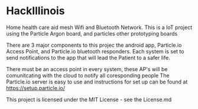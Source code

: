 # HackIllinois
Home health care aid mesh Wifi and Bluetooth Network. This is a IoT project using the Particle Argon board, and particles 
other prototyping boards

There are 3 major components to this projec the android app, Particle.io Access Point, and Particle.io bluetooth responders.
Each system is set to send notifications to the app that will lead the Patient to a safer life.

There must be an access point in every system, these AP's will be comunitcating with the cloud to notify all coresponding people
The Particle.io server is easy to use and instructions for set up can be found at https://setup.particle.io/


This project is licensed under the MIT License - see the License.md
